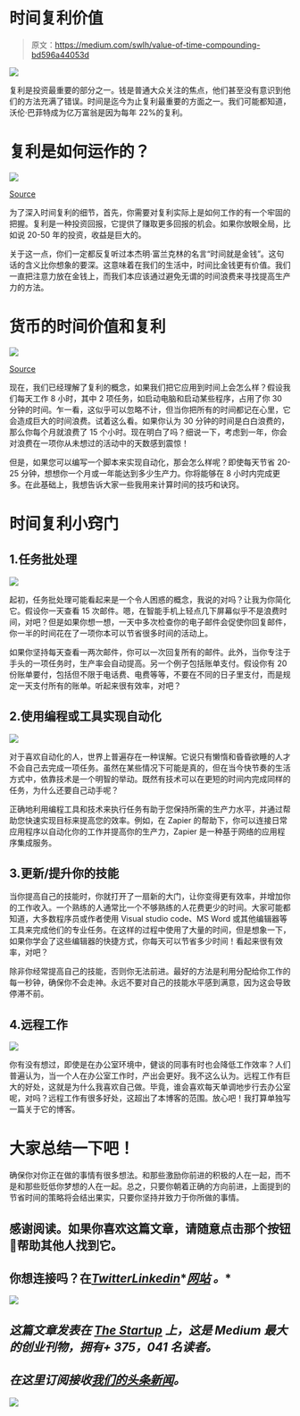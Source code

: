 # 时间复利价值

> 原文：<https://medium.com/swlh/value-of-time-compounding-bd596a44053d>

![](img/bddd96c68b3c1a3a26f5e7be6aa4f46a.png)

复利是投资最重要的部分之一。钱是普通大众关注的焦点，他们甚至没有意识到他们的方法充满了错误。时间是迄今为止复利最重要的方面之一。我们可能都知道，沃伦·巴菲特成为亿万富翁是因为每年 22%的复利。

# **复利是如何运作的？**

![](img/ecd7b03d452123d3d067f95fac9a2199.png)

[Source](https://www.pexels.com/photo/money-finance-bills-500-2112/)

为了深入时间复利的细节，首先，你需要对复利实际上是如何工作的有一个牢固的把握。复利是一种投资回报，它提供了赚取更多回报的机会。如果你放眼全局，比如说 20-50 年的投资，收益是巨大的。

关于这一点，你们一定都反复听过本杰明·富兰克林的名言“时间就是金钱”。这句话的含义比你想象的要深。这意味着在我们的生活中，时间比金钱更有价值。我们一直把注意力放在金钱上，而我们本应该通过避免无谓的时间浪费来寻找提高生产力的方法。

# **货币的时间价值和复利**

![](img/9b2409f664c9b693d7a4a68053dcf39b.png)

[Source](https://www.pexels.com/photo/silver-and-gold-coins-128867/)

现在，我们已经理解了复利的概念，如果我们把它应用到时间上会怎么样？假设我们每天工作 8 小时，其中 2 项任务，如启动电脑和启动某些程序，占用了你 30 分钟的时间。乍一看，这似乎可以忽略不计，但当你把所有的时间都记在心里，它会造成巨大的时间浪费。试着这么看。如果你认为 30 分钟的时间是白白浪费的，那么你每个月就浪费了 15 个小时。现在明白了吗？细说一下，考虑到一年，你会对浪费在一项你从未想过的活动中的天数感到震惊！

但是，如果您可以编写一个脚本来实现自动化，那会怎么样呢？即使每天节省 20-25 分钟，想想你一个月或一年能达到多少生产力。你将能够在 8 小时内完成更多。在此基础上，我想告诉大家一些我用来计算时间的技巧和诀窍。

# **时间复利小窍门**

## 1.任务批处理

![](img/bf72f7de8beb294eec432afd1419261c.png)

起初，任务批处理可能看起来是一个令人困惑的概念，我说的对吗？让我为你简化它。假设你一天查看 15 次邮件。嗯，在智能手机上轻点几下屏幕似乎不是浪费时间，对吧？但是如果你想一想，一天中多次检查你的电子邮件会促使你回复邮件，你一半的时间花在了一项你本可以节省很多时间的活动上。

如果你坚持每天查看一两次邮件，你可以一次回复所有的邮件。此外，当你专注于手头的一项任务时，生产率会自动提高。另一个例子包括账单支付。假设你有 20 份账单要付，包括但不限于电话费、电费等等，不要在不同的日子里支付，而是规定一天支付所有的账单。听起来很有效率，对吧？

## 2.使用编程或工具实现自动化

![](img/85b7d64694aef3104b0c4ade90b30c20.png)

对于喜欢自动化的人，世界上普遍存在一种误解。它说只有懒惰和昏昏欲睡的人才不会自己去完成一项任务。虽然在某些情况下可能是真的，但在当今快节奏的生活方式中，依靠技术是一个明智的举动。既然有技术可以在更短的时间内完成同样的任务，为什么还要自己动手呢？

正确地利用编程工具和技术来执行任务有助于您保持所需的生产力水平，并通过帮助您快速实现目标来提高您的效率。例如，在 Zapier 的帮助下，你可以连接日常应用程序以自动化你的工作并提高你的生产力，Zapier 是一种基于网络的应用程序集成服务。

## 3.更新/提升你的技能

当你提高自己的技能时，你就打开了一扇新的大门，让你变得更有效率，并增加你的工作收入。一个熟练的人通常比一个不够熟练的人花费更少的时间。大家可能都知道，大多数程序员或作者使用 Visual studio code、MS Word 或其他编辑器等工具来完成他们的专业任务。在这样的过程中使用了大量的时间，但是想象一下，如果你学会了这些编辑器的快捷方式，你每天可以节省多少时间！看起来很有效率，对吧？

除非你经常提高自己的技能，否则你无法前进。最好的方法是利用分配给你工作的每一秒钟，确保你不会走神。永远不要对自己的技能水平感到满意，因为这会导致停滞不前。

## 4.远程工作

![](img/a6f99c63938d3d5d05ed1c39c58903b7.png)

你有没有想过，即使是在办公室环境中，健谈的同事有时也会降低工作效率？人们普遍认为，当一个人在办公室工作时，产出会更好。我不这么认为。远程工作有巨大的好处，这就是为什么我喜欢自己做。毕竟，谁会喜欢每天单调地步行去办公室呢，对吗？远程工作有很多好处，这超出了本博客的范围。放心吧！我打算单独写一篇关于它的博客。

# 大家总结一下吧！

确保你对你正在做的事情有很多想法。和那些激励你前进的积极的人在一起，而不是和那些贬低你梦想的人在一起。总之，只要你朝着正确的方向前进，上面提到的节省时间的策略将会结出果实，只要你坚持并致力于你所做的事情。

## 感谢阅读。如果你喜欢这篇文章，请随意点击那个按钮👏帮助其他人找到它。

## 你想连接吗？在[*Twitter*](https://twitter.com/pratikupacharya)[*Linkedin*](https://www.linkedin.com/in/pratikupacharya/)*[*网站*](https://pratikupacharya.com) *。**

*[![](img/308a8d84fb9b2fab43d66c117fcc4bb4.png)](https://medium.com/swlh)*

## *这篇文章发表在 [The Startup](https://medium.com/swlh) 上，这是 Medium 最大的创业刊物，拥有+ 375，041 名读者。*

## *在这里订阅接收[我们的头条新闻](http://growthsupply.com/the-startup-newsletter/)。*

*[![](img/b0164736ea17a63403e660de5dedf91a.png)](https://medium.com/swlh)*